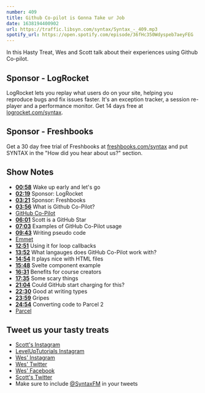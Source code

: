 ```yaml
---
number: 409
title: Github Co-pilot is Gonna Take ur Job
date: 1638194400902
url: https://traffic.libsyn.com/syntax/Syntax_-_409.mp3
spotify_url: https://open.spotify.com/episode/36fHc350Wdyspeb7aeyFEG
---
```


In this Hasty Treat, Wes and Scott talk about their experiences using Github Co-pilot.

## Sponsor - LogRocket

LogRocket lets you replay what users do on your site, helping you reproduce bugs and fix issues faster. It's an exception tracker, a session re-player and a performance monitor. Get 14 days free at [logrocket.com/syntax](https://logrocket.com/syntax).

## Sponsor - Freshbooks

Get a 30 day free trial of Freshbooks at [freshbooks.com/syntax](https://freshbooks.com/syntax) and put SYNTAX in the "How did you hear about us?" section.

## Show Notes

* **[00:58](#t=00:58)** Wake up early and let's go
* **[02:19](#t=02:19)** Sponsor: LogRocket
* **[03:21](#t=03:21)** Sponsor: Freshbooks
* **[03:56](#t=03:56)** What is Github Co-Pilot?
* [GitHub Co-Pilot](https://copilot.github.com)
* **[06:01](#t=06:01)** Scott is a GitHub Star
* **[07:03](#t=07:03)** Examples of GitHub Co-Pilot usage
* **[09:43](#t=09:43)** Writing pseudo code
* [Emmet](https://www.emmet.io)
* **[12:51](#t=12:51)** Using it for loop callbacks
* **[13:52](#t=13:52)** What langauges does GitHub Co-Pilot work with?
* **[14:54](#t=14:54)** It plays nice with HTML files
* **[15:48](#t=15:48)** Svelte component example
* **[16:31](#t=16:31)** Benefits for course creators
* **[17:35](#t=17:35)** Some scary things
* **[21:04](#t=21:04)** Could GitHub start charging for this?
* **[22:30](#t=22:30)** Good at writing types
* **[23:59](#t=23:59)** Gripes
* **[24:54](#t=24:54)** Converting code to Parcel 2
* [Parcel](https://parceljs.org)

## Tweet us your tasty treats

* [Scott's Instagram](https://www.instagram.com/stolinski/)
* [LevelUpTutorials Instagram](https://www.instagram.com/LevelUpTutorials/)
* [Wes' Instagram](https://www.instagram.com/wesbos/)
* [Wes' Twitter](https://twitter.com/wesbos)
* [Wes' Facebook](https://www.facebook.com/wesbos.developer)
* [Scott's Twitter](https://twitter.com/stolinski)
* Make sure to include [@SyntaxFM](https://twitter.com/SyntaxFM) in your tweets
